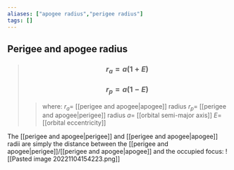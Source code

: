 ```yaml
---
aliases: ["apogee radius","perigee radius"]
tags: []
---
```


## Perigee and apogee radius

> ### $$ r_{a} = a(1+E) $$ 
> ### $$ r_{p} = a(1-E) $$ 
>> where:
>> $r_{a}=$ [[perigee and apogee|apogee]] radius
>> $r_{p}=$ [[perigee and apogee|perigee]] radius
>> $a=$ [[orbital semi-major axis]]
>> $E=$ [[orbital eccentricity]]

The [[perigee and apogee|perigee]] and [[perigee and apogee|apogee]] radii are simply the distance between the [[perigee and apogee|perigee]]/[[perigee and apogee|apogee]] and the occupied focus:
![[Pasted image 20221104154223.png]]
